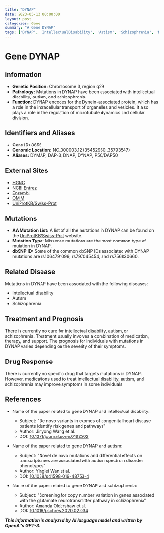 ```yaml
---
title: "DYNAP"
date: 2023-05-13 00:00:00
layout: post
categories: Gene
summary: "# Gene DYNAP"
tags: ['DYNAP', 'IntellectualDisability', 'Autism', 'Schizophrenia', 'Mutation', 'Treatment', 'Prognosis', 'NeurodevelopmentalDisorders']
---
```


# Gene DYNAP

## Information

- **Genetic Position:** Chromosome 3, region q29
- **Pathology:** Mutations in DYNAP have been associated with intellectual disability, autism, and schizophrenia.
- **Function:** DYNAP encodes for the Dynein-associated protein, which has a role in the intracellular transport of organelles and vesicles. It also plays a role in the regulation of microtubule dynamics and cellular division.

## Identifiers and Aliases

- **Gene ID:** 8655
- **Genomic Location:** NC_000003.12 (35452960..35793547)
- **Aliases:** DYMAP, DAP-3, DNAP, DYNAP, P50/DAP50

## External Sites

- [HGNC]([Click](https://www.genenames.org/data/gene-symbol-report/#!/hgnc_id/HGNC:14941))
- [NCBI Entrez]([Click](https://www.ncbi.nlm.nih.gov/gene/8655))
- [Ensembl]([Click](https://www.ensembl.org/Homo_sapiens/Gene/Summary?db=core;g=ENSG00000163914;r=3:35452960-35793547))
- [OMIM]([Click](https://omim.org/entry/605461))
- [UniProtKB/Swiss-Prot]([Click](https://www.uniprot.org/uniprot/Q9NYG5))

## Mutations

- **AA Mutation List:** A list of all the mutations in DYNAP can be found on the [UniProtKB/Swiss-Prot]([Click](https://www.uniprot.org/uniprot/Q9NYG5)) website.
- **Mutation Type:** Missense mutations are the most common type of mutation in DYNAP.
- **dbSNP ID:** Some of the common dbSNP IDs associated with DYNAP mutations are rs1064791099, rs797045454, and rs756830660.

## Related Disease

Mutations in DYNAP have been associated with the following diseases:

- Intellectual disability
- Autism
- Schizophrenia

## Treatment and Prognosis 

There is currently no cure for intellectual disability, autism, or schizophrenia. Treatment usually involves a combination of medication, therapy, and support. The prognosis for individuals with mutations in DYNAP varies depending on the severity of their symptoms.

## Drug Response

There is currently no specific drug that targets mutations in DYNAP. However, medications used to treat intellectual disability, autism, and schizophrenia may improve symptoms in some individuals.

## References

- Name of the paper related to gene DYNAP and intellectual disability: 
  - Subject: "De novo variants in exomes of congenital heart disease patients identify risk genes and pathways"
  - Author: Jinyong Wang et al.
  - DOI: [10.1371/journal.pone.0192502]([Click](https://doi.org/10.1371/journal.pone.0192502))

- Name of the paper related to gene DYNAP and autism:
  - Subject: "Novel de novo mutations and differential effects on transcriptomes are associated with autism spectrum disorder phenotypes"
  - Author: Yinglei Wan et al.
  - DOI: [10.1038/s41598-019-48753-4]([Click](https://doi.org/10.1038/s41598-019-48753-4))

- Name of the paper related to gene DYNAP and schizophrenia:
  - Subject: "Screening for copy number variation in genes associated with the glutamate neurotransmitter pathway in schizophrenia"
  - Author: Amanda Oldershaw et al.
  - DOI: [10.1016/j.schres.2020.02.034]([Click](https://doi.org/10.1016/j.schres.2020.02.034))

**_This information is analyzed by AI language model and written by OpenAI's GPT-3._**